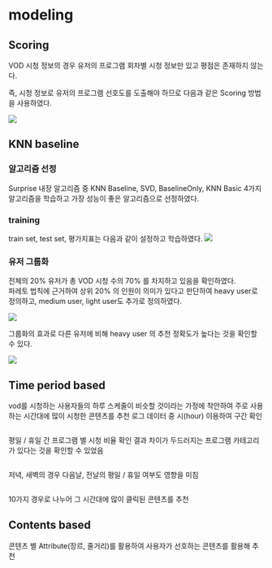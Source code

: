 # modeling

## Scoring

VOD 시청 정보의 경우 유저의 프로그램 회차별 시청 정보만 있고 평점은 존재하지 않는다.

즉, 시청 정보로 유저의 프로그램 선호도를 도출해야 하므로 다음과 같은 Scoring 방법을 사용하였다.

<img src='http://drive.google.com/uc?export=view&id=1AWGwc2rFXaacqo584ukeePOlzM6p1oO2' /><br>

## KNN baseline
### 알고리즘 선정

Surprise 내장 알고리즘 중 KNN Baseline, SVD, BaselineOnly, KNN Basic 4가지 알고리즘을 학습하고 가장 성능이 좋은 알고리즘으로 선정하였다.

### training

train set, test set, 평가지표는 다음과 같이 설정하고 학습하였다.
<img src='http://drive.google.com/uc?export=view&id=1v3cU4gWy2abqW_608rr1UyfLqxYwQP3v' /><br>

### 유저 그룹화

전체의 20% 유저가 총 VOD 시청 수의 70% 를 차지하고 있음을 확인하였다.  
파레토 법칙에 근거하여 상위 20% 의 인원이 의미가 있다고 판단하여 heavy user로 정의하고, medium user, light user도 추가로 정의하였다.

<img src='http://drive.google.com/uc?export=view&id=1RBKQMAPI1Zm7d-S_1Do75fbml4kc4kyI' /><br>

그룹화의 효과로 다른 유저에 비해 heavy user 의 추천 정확도가 높다는 것을 확인할 수 있다.

<img src='http://drive.google.com/uc?export=view&id=1q3ncvdqqKO93aJJ_u0i4JJbeVnM_nvtv' /><br>


## Time period based

vod를 시청하는 사용자들의 하루 스케줄이 비슷할 것이라는 가정에 착안하여 주로 사용하는 시간대에 많이 시청한 콘텐츠를 추천
로그 데이터 중 시(hour) 이용하여 구간 확인

<img /><br>

평일 / 휴일 간 프로그램 별 시청 비율 확인 결과 차이가 두드러지는 프로그램 카테고리가 있다는 것을 확인할 수 있었음

<img /><br>

저녁, 새벽의 경우 다음날, 전날의 평일 / 휴일 여부도 영향을 미침

<img /><br>

10가지 경우로 나누어 그 시간대에 많이 클릭된 콘텐츠를 추천


## Contents based 

콘텐츠 별 Attribute(장르, 줄거리)를 활용하여 사용자가 선호하는 콘텐츠를 활용해 추천

<img /><br>


